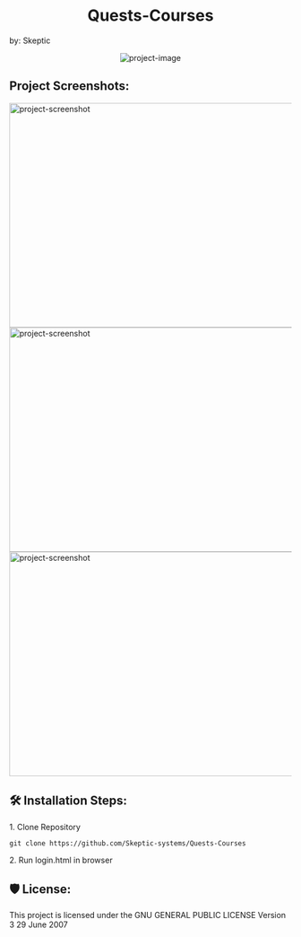 <h1 align="center" id="title">Quests-Courses</h1>

<p id="description">by: Skeptic</p>

<p align="center"><img src="https://github.com/Skeptic-systems/Quests-Courses/blob/main2/resources/git-assets/map.png" alt="project-image"></p>

<h2>Project Screenshots:</h2>

<img src="https://github.com/Skeptic-systems/Quests-Courses/blob/main2/resources/git-assets/login.png" alt="project-screenshot" width="800" height="400/">

<img src="https://github.com/Skeptic-systems/Quests-Courses/blob/main2/resources/git-assets/index.png" alt="project-screenshot" width="800" height="400/">

<img src="https://github.com/Skeptic-systems/Quests-Courses/blob/main2/resources/git-assets/quests.png" alt="project-screenshot" width="800" height="400/">

<h2>🛠️ Installation Steps:</h2>

<p>1. Clone Repository</p>

```
git clone https://github.com/Skeptic-systems/Quests-Courses
```

<p>2. Run login.html in browser</p>

<h2>🛡️ License:</h2>

This project is licensed under the GNU GENERAL PUBLIC LICENSE Version 3 29 June 2007